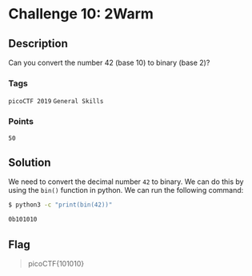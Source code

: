 # Challenge 10: 2Warm

## Description

Can you convert the number 42 (base 10) to binary (base 2)?

### Tags

`picoCTF 2019` `General Skills`

### Points

`50`

## Solution

We need to convert the decimal number `42` to binary. We can do this by using the `bin()` function in python. We can run the following command:

```bash
$ python3 -c "print(bin(42))"

0b101010
```

## Flag

> picoCTF{101010}
